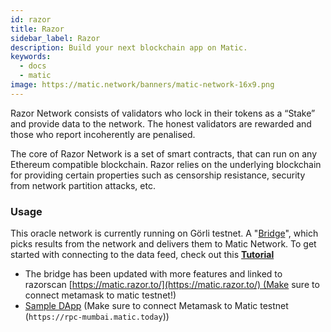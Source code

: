 ```yaml
---
id: razor
title: Razor
sidebar_label: Razor
description: Build your next blockchain app on Matic.
keywords:
  - docs
  - matic
image: https://matic.network/banners/matic-network-16x9.png 
---
```

Razor Network consists of validators who lock in their tokens as a “Stake” and provide data to the network. The honest validators are rewarded and those who report incoherently are penalised.

The core of Razor Network is a set of smart contracts, that can run on any Ethereum compatible blockchain. Razor relies on the underlying blockchain for providing certain properties such as censorship resistance, security from network partition attacks, etc.

### Usage

This oracle network is currently running on Görli testnet. A "[Bridge](https://github.com/razor-network/bridge)", which picks results from the network and delivers them to Matic Network. To get started with connecting to the data feed, check out this **[Tutorial](https://docs.razor.to/tutorial/matic/)**

- The bridge has been updated with more features and linked to razorscan [https://matic.razor.to/](https://matic.razor.to/) (Make sure to connect metamask to matic testnet!)
- [Sample DApp](https://matic-king.netlify.com/) (Make sure to connect Metamask to Matic testnet (`https://rpc-mumbai.matic.today`))